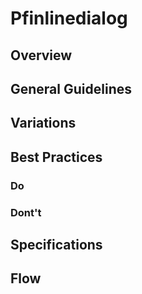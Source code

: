 # Pfinlinedialog

## Overview

## General Guidelines

## Variations

## Best Practices

### Do

### Dont't

## Specifications

## Flow
